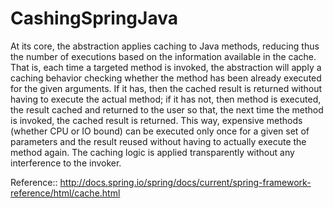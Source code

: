 # CashingSpringJava
At its core, the abstraction applies caching to Java methods, reducing thus the number of executions based on 
the information available in the cache. That is, each time a targeted method is invoked, the abstraction will 
apply a caching behavior checking whether the method has been already executed for the given arguments. If it has, 
then the cached result is returned without having to execute the actual method; if it has not, then method is executed, 
the result cached and returned to the user so that, the next time the method is invoked, the cached result is returned. 
This way, expensive methods (whether CPU or IO bound) can be executed only once for a given set of parameters and the result
reused without having to actually execute the method again. 
The caching logic is applied transparently without any interference to the invoker.


Reference::
http://docs.spring.io/spring/docs/current/spring-framework-reference/html/cache.html
